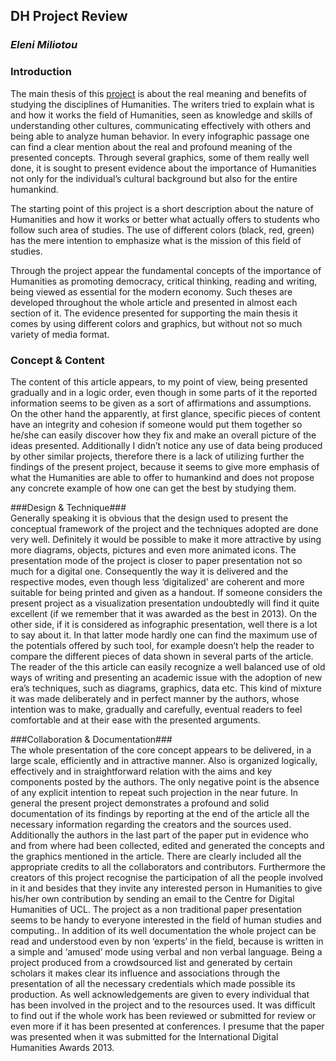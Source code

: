 ## DH Project Review

### _Eleni Miliotou_
  
### Introduction  
The main thesis of this [project](http://4humanities.org/wp-content/uploads/2013/07/humanitiesmatter300.com) is about the real meaning and benefits of studying the disciplines of Humanities. The writers tried to explain what is and how it works the field of Humanities, seen as knowledge and skills of understanding other cultures, communicating effectively with others and being able to analyze human behavior. In every infographic passage one can find a clear mention about the real and profound meaning of the presented concepts. Through several graphics, some of them really well done, it is sought to present evidence about the importance of Humanities not only for the individual’s cultural background but also for the entire humankind.  

The starting point of this project is a short description about the nature of Humanities and how it works or better what actually offers to students who follow such area of studies. The use of different colors (black, red, green) has the mere intention to emphasize what is the mission of this field of studies.  

Through the project appear the fundamental concepts of the importance of Humanities as promoting democracy, critical thinking, reading and writing, being viewed as essential for the modern economy. Such theses are developed throughout the whole article and presented in almost each section of it. The evidence presented for supporting the main thesis it comes by using different colors and graphics, but without not so much variety of media format.    

### Concept & Content
The content of this article appears, to my point of view, being presented gradually and in a logic order, even though in some parts of it the reported information seems to be given as a sort of affirmations and assumptions. On the other hand the apparently, at first glance, specific pieces of content have an integrity and cohesion if someone would put them together so he/she can easily discover how they fix and make an overall picture of the ideas presented. 
Additionally I didn’t notice any use of data being produced by other similar projects, therefore there is a lack of utilizing further the findings of the present project, because it seems to give more emphasis of what the Humanities are able to offer to humankind and does not propose any concrete example of how one can get the best by studying them.  
	
  ###Design & Technique###  
  Generally speaking it is obvious that the design used to present the conceptual framework of the project and the techniques adopted are done very well. Definitely it would be possible to make it more attractive by using more diagrams, objects, pictures and even more animated icons. The presentation mode of the project is closer to paper presentation not so much for a digital one. Consequently the way it is delivered and the respective modes, even though less ‘digitalized’ are coherent and more suitable for being printed and given as a handout.
	If someone considers the present project as a visualization presentation undoubtedly will find it quite excellent (if we remember that it was awarded as the best in 2013). On the other side, if it is considered as infographic presentation, well there is a lot to say about it. In that latter mode hardly one can find the maximum use of the potentials offered by such tool, for example doesn’t help the reader to compare the different pieces of data shown in several parts of the article.
	The reader of the this article can easily recognize a well balanced use of old ways of writing and presenting an academic issue with the adoption of new era’s techniques, such as diagrams, graphics, data etc. This kind of mixture it was made deliberately and in perfect manner by the authors, whose intention was to make, gradually and carefully, eventual readers to feel comfortable and at their ease with the presented arguments.   
	
 ###Collaboration & Documentation###  
  The whole presentation of the core concept appears to be delivered, in a large scale, efficiently and in attractive manner. Also is organized logically, effectively and in straightforward relation with the aims and key components posted by the authors. The only negative point is the absence of any explicit intention to repeat such projection in the near future.
	In general the present project demonstrates a profound and solid documentation of its findings by reporting at the end of the article all the necessary information regarding the creators and the sources used. Additionally the authors in the last part of the paper put in evidence who and from where had been collected, edited and generated the concepts and the graphics mentioned in the article. There are clearly included all the appropriate credits to all the collaborators and contributors.
	Furthermore the creators of this project recognise the participation of all the people involved in it and besides that they invite any interested person in Humanities to give his/her own contribution by sending an email to the Centre for Digital Humanities of UCL.
	The project as a non traditional paper presentation seems to be handy to everyone interested in the field of human studies and computing.. In addition of its well documentation the whole project can be read and understood even by non ‘experts’ in the field, because is written in a simple and ‘amused’ mode using verbal and non verbal language. 
	Being a project produced from a crowdsourced list and generated by certain scholars it makes clear its influence and associations through the presentation of all the necessary credentials which made possible its production. As well acknowledgements are given to every individual that has been involved in the project and to the resources used. 
	It was difficult to find out if the whole work has been reviewed or submitted for review or even more if it has been presented at conferences. I presume that the paper was presented when it was submitted for the International Digital Humanities Awards 2013.

